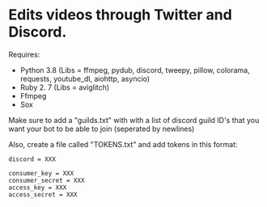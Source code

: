 # Edits videos through Twitter and Discord.

Requires:
 - Python 3.8 (Libs = ffmpeg, pydub, discord, tweepy, pillow, colorama, requests, youtube_dl, aiohttp, asyncio)
 - Ruby 2. 7 (Libs = aviglitch)
 - Ffmpeg
 - Sox

Make sure to add a "guilds.txt" with with a list of discord guild ID's that you want your bot to be able to join (seperated by newlines)

Also, create a file called "TOKENS.txt" and add tokens in this format:
```
discord = XXX

consumer_key = XXX
consumer_secret = XXX
access_key = XXX
access_secret = XXX
```
